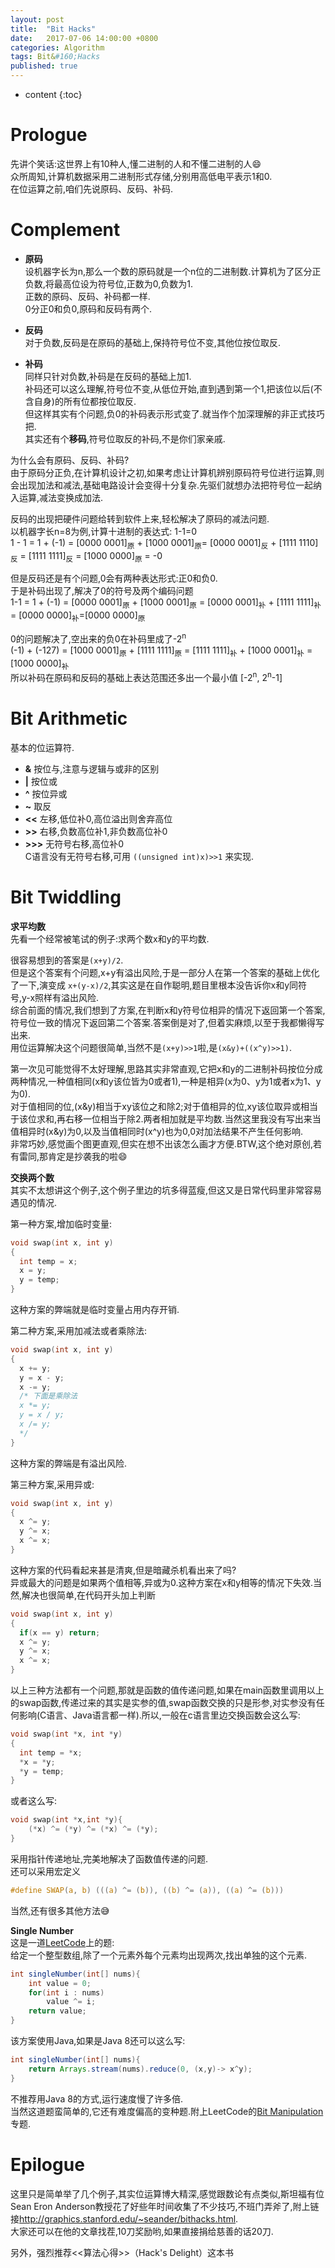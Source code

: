 ```yaml
---
layout: post
title:  "Bit Hacks"
date:   2017-07-06 14:00:00 +0800
categories: Algorithm
tags: Bit&#160;Hacks
published: true
---
```


* content
{:toc}


# Prologue
先讲个笑话:这世界上有10种人,懂二进制的人和不懂二进制的人:smile:  
众所周知,计算机数据采用二进制形式存储,分别用高低电平表示1和0.  
在位运算之前,咱们先说原码、反码、补码.  

# Complement
* **原码**  
设机器字长为n,那么一个数的原码就是一个n位的二进制数.计算机为了区分正负数,将最高位设为符号位,正数为0,负数为1.  
正数的原码、反码、补码都一样.  
0分正0和负0,原码和反码有两个.

* **反码**  
对于负数,反码是在原码的基础上,保持符号位不变,其他位按位取反.

* **补码**  
同样只针对负数,补码是在反码的基础上加1.  
补码还可以这么理解,符号位不变,从低位开始,直到遇到第一个1,把该位以后(不含自身)的所有位都按位取反.  
但这样其实有个问题,负0的补码表示形式变了.就当作个加深理解的非正式技巧把.  
其实还有个**移码**,符号位取反的补码,不是你们家亲戚.  

为什么会有原码、反码、补码?  
由于原码分正负,在计算机设计之初,如果考虑让计算机辨别原码符号位进行运算,则会出现加法和减法,基础电路设计会变得十分复杂.先驱们就想办法把符号位一起纳入运算,减法变换成加法.  

反码的出现把硬件问题给转到软件上来,轻松解决了原码的减法问题.  
以机器字长n=8为例,计算十进制的表达式: 1-1=0  
1 - 1 = 1 + (-1) = [0000 0001]<sub>原</sub> + [1000 0001]<sub>原</sub>= [0000 0001]<sub>反</sub> + [1111 1110]<sub>反</sub> = [1111 1111]<sub>反</sub> = [1000 0000]<sub>原</sub> = -0  

但是反码还是有个问题,0会有两种表达形式:正0和负0.  
于是补码出现了,解决了0的符号及两个编码问题  
1-1 = 1 + (-1) = [0000 0001]<sub>原</sub> + [1000 0001]<sub>原</sub> = [0000 0001]<sub>补</sub> + [1111 1111]<sub>补</sub> = [0000 0000]<sub>补</sub>=[0000 0000]<sub>原</sub>

0的问题解决了,空出来的负0在补码里成了-2<sup>n</sup>  
(-1) + (-127) = [1000 0001]<sub>原</sub> + [1111 1111]<sub>原</sub> = [1111 1111]<sub>补</sub> + [1000 0001]<sub>补</sub> = [1000 0000]<sub>补</sub>  
所以补码在原码和反码的基础上表达范围还多出一个最小值 [-2<sup>n</sup>, 2<sup>n</sup>-1]  

# Bit Arithmetic
基本的位运算符.  
* **&** 按位与,注意与逻辑与或非的区别  
* **\|** 按位或  
* **^** 按位异或  
* **~** 取反
* **\<<** 左移,低位补0,高位溢出则舍弃高位  
* **\>>** 右移,负数高位补1,非负数高位补0  
* **\>>>** 无符号右移,高位补0  
C语言没有无符号右移,可用 `((unsigned int)x)>>1` 来实现.

# Bit Twiddling
**求平均数**  
先看一个经常被笔试的例子:求两个数x和y的平均数.  

很容易想到的答案是`(x+y)/2`.  
但是这个答案有个问题,x+y有溢出风险,于是一部分人在第一个答案的基础上优化了一下,演变成 `x+(y-x)/2`,其实这是在自作聪明,题目里根本没告诉你x和y同符号,y-x照样有溢出风险.  
综合前面的情况,我们想到了方案,在判断x和y符号位相异的情况下返回第一个答案,符号位一致的情况下返回第二个答案.答案倒是对了,但着实麻烦,以至于我都懒得写出来.  
用位运算解决这个问题很简单,当然不是`(x+y)>>1`啦,是`(x&y)+((x^y)>>1)`.  

第一次见可能觉得不太好理解,思路其实非常直观,它把x和y的二进制补码按位分成两种情况,一种值相同(x和y该位皆为0或者1),一种是相异(x为0、y为1或者x为1、y为0).  
对于值相同的位,(x&y)相当于xy该位之和除2;对于值相异的位,xy该位取异或相当于该位求和,再右移一位相当于除2.两者相加就是平均数.当然这里我没有写出来当值相异时(x&y)为0,以及当值相同时(x^y)也为0,0对加法结果不产生任何影响.  
非常巧妙,感觉画个图更直观,但实在想不出该怎么画才方便.BTW,这个绝对原创,若有雷同,那肯定是抄袭我的啦:smile:  

**交换两个数**  
其实不太想讲这个例子,这个例子里边的坑多得蓝瘦,但这又是日常代码里非常容易遇见的情况.  

第一种方案,增加临时变量:  
```c
void swap(int x, int y)
{
  int temp = x;
  x = y;
  y = temp;
}
```
这种方案的弊端就是临时变量占用内存开销.  

第二种方案,采用加减法或者乘除法:
```c
void swap(int x, int y)
{
  x += y;
  y = x - y;
  x -= y;
  /* 下面是乘除法
  x *= y;
  y = x / y;
  x /= y;
  */
}
```
这种方案的弊端是有溢出风险.  

第三种方案,采用异或:
```c
void swap(int x, int y)
{
  x ^= y;
  y ^= x;
  x ^= x;
}
```
这种方案的代码看起来甚是清爽,但是暗藏杀机看出来了吗?  
异或最大的问题是如果两个值相等,异或为0.这种方案在x和y相等的情况下失效.当然,解决也很简单,在代码开头加上判断
```c
void swap(int x, int y)
{
  if(x == y) return;
  x ^= y;
  y ^= x;
  x ^= x;
}
```

以上三种方法都有一个问题,那就是函数的值传递问题,如果在main函数里调用以上的swap函数,传递过来的其实是实参的值,swap函数交换的只是形参,对实参没有任何影响(C语言、Java语言都一样).所以,一般在c语言里边交换函数会这么写:
```c
void swap(int *x, int *y)
{
  int temp = *x;
  *x = *y;
  *y = temp;
}
```
或者这么写:
```c
void swap(int *x,int *y){     
    (*x) ^= (*y) ^= (*x) ^= (*y);     
}  
```
采用指针传递地址,完美地解决了函数值传递的问题.  
还可以采用宏定义
```c
#define SWAP(a, b) (((a) ^= (b)), ((b) ^= (a)), ((a) ^= (b)))
```
当然,还有很多其他方法:sweat_smile:  

**Single Number**  
这是一道[LeetCode](https://leetcode.com/problems/single-number/)上的题:  
给定一个整型数组,除了一个元素外每个元素均出现两次,找出单独的这个元素.  

```java
int singleNumber(int[] nums){  
    int value = 0;  
    for(int i : nums)
        value ^= i;
    return value;  
}  
```
该方案使用Java,如果是Java 8还可以这么写:
```java
int singleNumber(int[] nums){
    return Arrays.stream(nums).reduce(0, (x,y)-> x^y);
}

```
不推荐用Java 8的方式,运行速度慢了许多倍.  
当然这道题蛮简单的,它还有难度偏高的变种题.附上LeetCode的[Bit Manipulation](https://leetcode.com/tag/bit-manipulation/)专题.  

# Epilogue
这里只是简单举了几个例子,其实位运算博大精深,感觉跟数论有点类似,斯坦福有位Sean Eron Anderson教授花了好些年时间收集了不少技巧,不班门弄斧了,附上链接<http://graphics.stanford.edu/~seander/bithacks.html>.  
大家还可以在他的文章找茬,10刀奖励哟,如果直接捐给慈善的话20刀.

另外，强烈推荐<<算法心得>>（Hack's Delight）这本书

